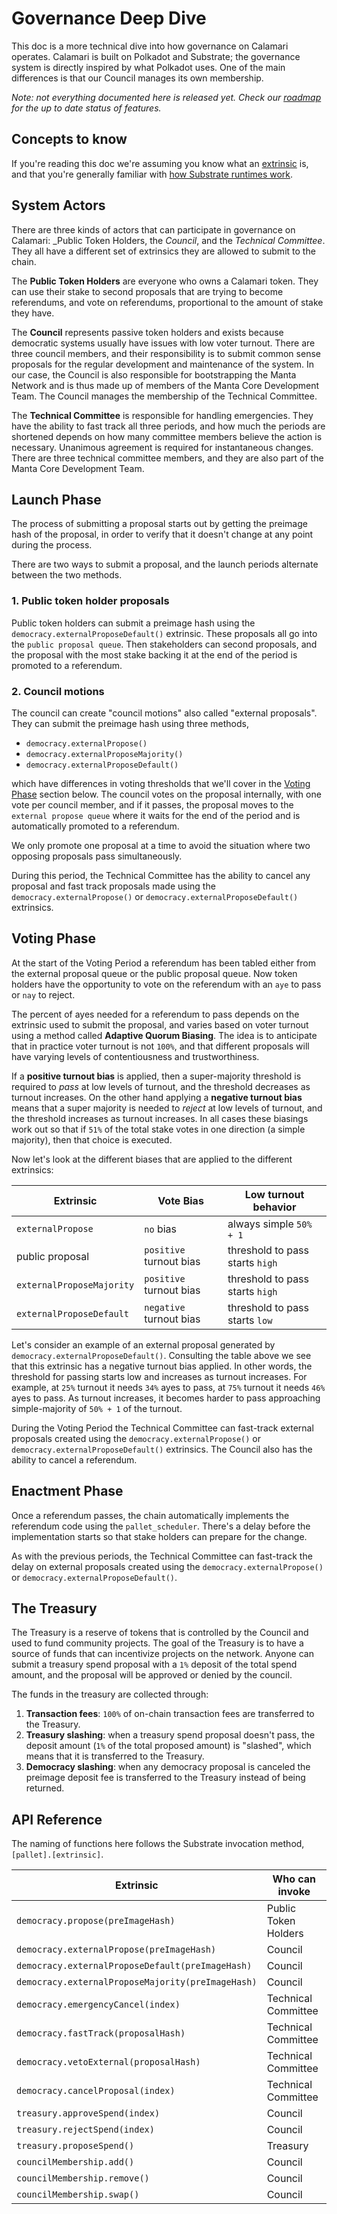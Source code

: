 # Governance Deep Dive

This doc is a more technical dive into how governance on Calamari operates.
Calamari is built on Polkadot and Substrate; the governance system is 
directly inspired by what Polkadot uses. One of the main differences is that 
our Council manages its own membership.

_Note: not everything documented here is released yet. Check our 
[roadmap](https://emphasized-seed-161.notion.site/3b1b61e0aee8484396d674f4653e0813?v=451a4ad2105d4f9cb35fb74680359c1d)
for the up to date status of features._

## Concepts to know

If you're reading this doc we're assuming you know what an 
[extrinsic](https://docs.substrate.io/v3/concepts/extrinsics/) is, and that 
you're generally familiar with 
[how Substrate runtimes work](https://docs.substrate.io/v3/concepts/runtime/).

## System Actors

There are three kinds of actors that can participate in governance 
on Calamari: _Public Token Holders, the _Council_, and the _Technical Committee_.
They all have a different set of extrinsics they are allowed to submit to the chain.

The **Public Token Holders** are everyone who owns a Calamari token. They can use 
their stake to second proposals that are trying to become referendums, and 
vote on referendums, proportional to the amount of stake they have.

The **Council** represents passive token holders and exists because democratic
systems usually have issues with low voter turnout. There are three council
members, and their responsibility is to submit common sense proposals for the
regular development and maintenance of the system. In our case, the Council is
also responsible for bootstrapping the Manta Network and is thus made up of
members of the Manta Core Development Team. The Council manages the membership
of the Technical Committee.

The **Technical Committee** is responsible for handling emergencies. They
have the ability to fast track all three periods, and how much the periods 
are shortened depends on how many committee members believe the action is necessary. 
Unanimous agreement is required for instantaneous changes. There are three
technical committee members, and they are also part of the Manta Core
Development Team.

## Launch Phase

The process of submitting a proposal starts out by getting the preimage hash
of the proposal, in order to verify that it doesn't change at any point during
the process. 

There are two ways to submit a proposal, and the launch periods alternate 
between the two methods.

### 1. Public token holder proposals

Public token holders can submit a preimage hash using the 
`democracy.externalProposeDefault()` extrinsic. These proposals all go 
into the `public proposal queue`. Then stakeholders can second proposals,
and the proposal with the most stake backing it at the end of the period
is promoted to a referendum.

### 2. Council motions

The council can create "council motions" also called "external proposals".
They can submit the preimage hash using three methods,

* `democracy.externalPropose()`
* `democracy.externalProposeMajority()`
* `democracy.externalProposeDefault()`

which have differences in voting thresholds that we'll cover in the [Voting Phase](#voting-phase) 
section below. The council votes on the proposal internally, with one vote per 
council member, and if it passes, the proposal moves to the `external propose queue` 
where it waits for the end of the period and is automatically promoted to a referendum.

We only promote one proposal at a time to avoid the situation where two opposing 
proposals pass simultaneously. 

During this period, the Technical Committee has the ability to cancel any proposal
and fast track proposals made using the `democracy.externalPropose()` or 
`democracy.externalProposeDefault()` extrinsics.

## Voting Phase

At the start of the Voting Period a referendum has been tabled either from the
external proposal queue or the public proposal queue. Now token holders have 
the opportunity to vote on the referendum with an `aye` to pass or `nay` to 
reject.

The percent of ayes needed for a referendum to pass depends on the extrinsic 
used to submit the proposal, and varies based on voter turnout using a method 
called **Adaptive Quorum Biasing**. The idea is to anticipate that in practice
voter turnout is not `100%`, and that different proposals will have varying 
levels of contentiousness and trustworthiness.

If a **positive turnout bias** is applied, then a super-majority threshold is
required to _pass_ at low levels of turnout, and the threshold decreases as 
turnout increases. On the other hand applying a **negative turnout bias** means
that a super majority is needed to _reject_ at low levels of turnout, and the 
threshold increases as turnout increases. In all cases these biasings work out
so that if `51%` of the total stake votes in one direction (a simple majority), 
then that choice is executed.

Now let's look at the different biases that are applied to the different extrinsics:

| Extrinsic                 | Vote Bias               | Low turnout behavior            |
|---------------------------|-------------------------|---------------------------------|
| `externalPropose`         | `no` bias               | always simple `50% + 1`         |
| public proposal           | `positive` turnout bias | threshold to pass starts `high` |
| `externalProposeMajority` | `positive` turnout bias | threshold to pass starts `high` |
| `externalProposeDefault`  | `negative` turnout bias | threshold to pass starts `low`  |

Let's consider an example of an external proposal generated by `democracy.externalProposeDefault()`.
Consulting the table above we see that this extrinsic has a negative turnout bias applied. 
In other words, the threshold for passing starts low and increases as turnout increases. 
For example, at `25%` turnout it needs `34%` ayes to pass, at `75%` turnout it needs `46%` ayes to pass. 
As turnout increases, it becomes harder to pass approaching simple-majority of `50% + 1` of the turnout.

During the Voting Period the Technical Committee can fast-track external proposals created using 
the `democracy.externalPropose()` or `democracy.externalProposeDefault()` extrinsics. 
The Council also has the ability to cancel a referendum.

## Enactment Phase

Once a referendum passes, the chain automatically implements the referendum code 
using the `pallet_scheduler`. There's a delay before the implementation starts so that
stake holders can prepare for the change.

As with the previous periods, the Technical Committee can fast-track the delay on 
external proposals created using the `democracy.externalPropose()` or 
`democracy.externalProposeDefault()`.

## The Treasury

The Treasury is a reserve of tokens that is controlled by the Council and 
used to fund community projects. The goal of the Treasury is to have a source of funds 
that can incentivize projects on the network. Anyone can submit a treasury 
spend proposal with a `1%` deposit of the total spend amount, and the proposal 
will be approved or denied by the council. 

The funds in the treasury are collected through:

1. **Transaction fees**: `100%` of on-chain transaction fees are transferred to the Treasury.
2. **Treasury slashing**: when a treasury spend proposal doesn't pass, the 
deposit amount (`1%` of the total proposed amount) is "slashed", which means
that it is transferred to the Treasury. 
3. **Democracy slashing**: when any democracy proposal is canceled the
preimage deposit fee is transferred to the Treasury instead of being returned.

## API Reference

The naming of functions here follows the Substrate invocation method, `[pallet].[extrinsic]`.

| Extrinsic                                         | Who can invoke       |
|---------------------------------------------------|----------------------|
| `democracy.propose(preImageHash)`                 | Public Token Holders |
| `democracy.externalPropose(preImageHash)`         | Council              |
| `democracy.externalProposeDefault(preImageHash)`  | Council              |
| `democracy.externalProposeMajority(preImageHash)` | Council              |
| `democracy.emergencyCancel(index)`                | Technical Committee  |
| `democracy.fastTrack(proposalHash)`               | Technical Committee  |
| `democracy.vetoExternal(proposalHash)`            | Technical Committee  |
| `democracy.cancelProposal(index)`                 | Technical Committee  |
| `treasury.approveSpend(index)`                    | Council              |
| `treasury.rejectSpend(index)`                     | Council              |
| `treasury.proposeSpend()`                         | Treasury             |
| `councilMembership.add()`                         | Council              |
| `councilMembership.remove()`                      | Council              |
| `councilMembership.swap()`                        | Council              |

